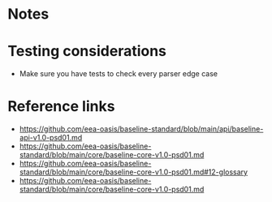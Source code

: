 # Notes





# Testing considerations
* Make sure you have tests to check every parser edge case 



# Reference links 
* https://github.com/eea-oasis/baseline-standard/blob/main/api/baseline-api-v1.0-psd01.md
* https://github.com/eea-oasis/baseline-standard/blob/main/core/baseline-core-v1.0-psd01.md
* https://github.com/eea-oasis/baseline-standard/blob/main/core/baseline-core-v1.0-psd01.md#12-glossary
* https://github.com/eea-oasis/baseline-standard/blob/main/core/baseline-core-v1.0-psd01.md